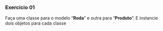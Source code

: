 ### Exercício 01

Faça uma classe para o modelo “**Roda**” e outra para “**Produto**”. E instancie dois objetos para cada classe